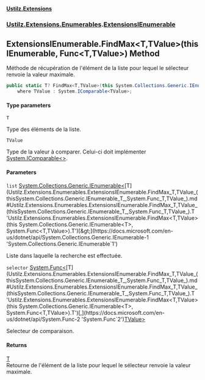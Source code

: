 #### [Ustilz.Extensions](index.md 'index')
### [Ustilz.Extensions.Enumerables](Ustilz.Extensions.Enumerables.md 'Ustilz.Extensions.Enumerables').[ExtensionsIEnumerable](Ustilz.Extensions.Enumerables.ExtensionsIEnumerable.md 'Ustilz.Extensions.Enumerables.ExtensionsIEnumerable')

## ExtensionsIEnumerable.FindMax<T,TValue>(this IEnumerable<T>, Func<T,TValue>) Method

Méthode de récupération de l'élément de la liste pour lequel le sélecteur renvoie la valeur maximale.

```csharp
public static T? FindMax<T,TValue>(this System.Collections.Generic.IEnumerable<T> list, System.Func<T,TValue> selector)
    where TValue : System.IComparable<TValue>;
```
#### Type parameters

<a name='Ustilz.Extensions.Enumerables.ExtensionsIEnumerable.FindMax_T,TValue_(thisSystem.Collections.Generic.IEnumerable_T_,System.Func_T,TValue_).T'></a>

`T`

Type des éléments de la liste.

<a name='Ustilz.Extensions.Enumerables.ExtensionsIEnumerable.FindMax_T,TValue_(thisSystem.Collections.Generic.IEnumerable_T_,System.Func_T,TValue_).TValue'></a>

`TValue`

Type de la valeur à comparer. Celui-ci doit implémenter [System.IComparable&lt;&gt;](https://docs.microsoft.com/en-us/dotnet/api/System.IComparable-1 'System.IComparable`1').
#### Parameters

<a name='Ustilz.Extensions.Enumerables.ExtensionsIEnumerable.FindMax_T,TValue_(thisSystem.Collections.Generic.IEnumerable_T_,System.Func_T,TValue_).list'></a>

`list` [System.Collections.Generic.IEnumerable&lt;](https://docs.microsoft.com/en-us/dotnet/api/System.Collections.Generic.IEnumerable-1 'System.Collections.Generic.IEnumerable`1')[T](Ustilz.Extensions.Enumerables.ExtensionsIEnumerable.FindMax_T,TValue_(thisSystem.Collections.Generic.IEnumerable_T_,System.Func_T,TValue_).md#Ustilz.Extensions.Enumerables.ExtensionsIEnumerable.FindMax_T,TValue_(thisSystem.Collections.Generic.IEnumerable_T_,System.Func_T,TValue_).T 'Ustilz.Extensions.Enumerables.ExtensionsIEnumerable.FindMax<T,TValue>(this System.Collections.Generic.IEnumerable<T>, System.Func<T,TValue>).T')[&gt;](https://docs.microsoft.com/en-us/dotnet/api/System.Collections.Generic.IEnumerable-1 'System.Collections.Generic.IEnumerable`1')

Liste dans laquelle la recherche est effectuée.

<a name='Ustilz.Extensions.Enumerables.ExtensionsIEnumerable.FindMax_T,TValue_(thisSystem.Collections.Generic.IEnumerable_T_,System.Func_T,TValue_).selector'></a>

`selector` [System.Func&lt;](https://docs.microsoft.com/en-us/dotnet/api/System.Func-2 'System.Func`2')[T](Ustilz.Extensions.Enumerables.ExtensionsIEnumerable.FindMax_T,TValue_(thisSystem.Collections.Generic.IEnumerable_T_,System.Func_T,TValue_).md#Ustilz.Extensions.Enumerables.ExtensionsIEnumerable.FindMax_T,TValue_(thisSystem.Collections.Generic.IEnumerable_T_,System.Func_T,TValue_).T 'Ustilz.Extensions.Enumerables.ExtensionsIEnumerable.FindMax<T,TValue>(this System.Collections.Generic.IEnumerable<T>, System.Func<T,TValue>).T')[,](https://docs.microsoft.com/en-us/dotnet/api/System.Func-2 'System.Func`2')[TValue](Ustilz.Extensions.Enumerables.ExtensionsIEnumerable.FindMax_T,TValue_(thisSystem.Collections.Generic.IEnumerable_T_,System.Func_T,TValue_).md#Ustilz.Extensions.Enumerables.ExtensionsIEnumerable.FindMax_T,TValue_(thisSystem.Collections.Generic.IEnumerable_T_,System.Func_T,TValue_).TValue 'Ustilz.Extensions.Enumerables.ExtensionsIEnumerable.FindMax<T,TValue>(this System.Collections.Generic.IEnumerable<T>, System.Func<T,TValue>).TValue')[&gt;](https://docs.microsoft.com/en-us/dotnet/api/System.Func-2 'System.Func`2')

Selecteur de comparaison.

#### Returns
[T](Ustilz.Extensions.Enumerables.ExtensionsIEnumerable.FindMax_T,TValue_(thisSystem.Collections.Generic.IEnumerable_T_,System.Func_T,TValue_).md#Ustilz.Extensions.Enumerables.ExtensionsIEnumerable.FindMax_T,TValue_(thisSystem.Collections.Generic.IEnumerable_T_,System.Func_T,TValue_).T 'Ustilz.Extensions.Enumerables.ExtensionsIEnumerable.FindMax<T,TValue>(this System.Collections.Generic.IEnumerable<T>, System.Func<T,TValue>).T')  
Retourne de l'élément de la liste pour lequel le sélecteur renvoie la valeur maximale.